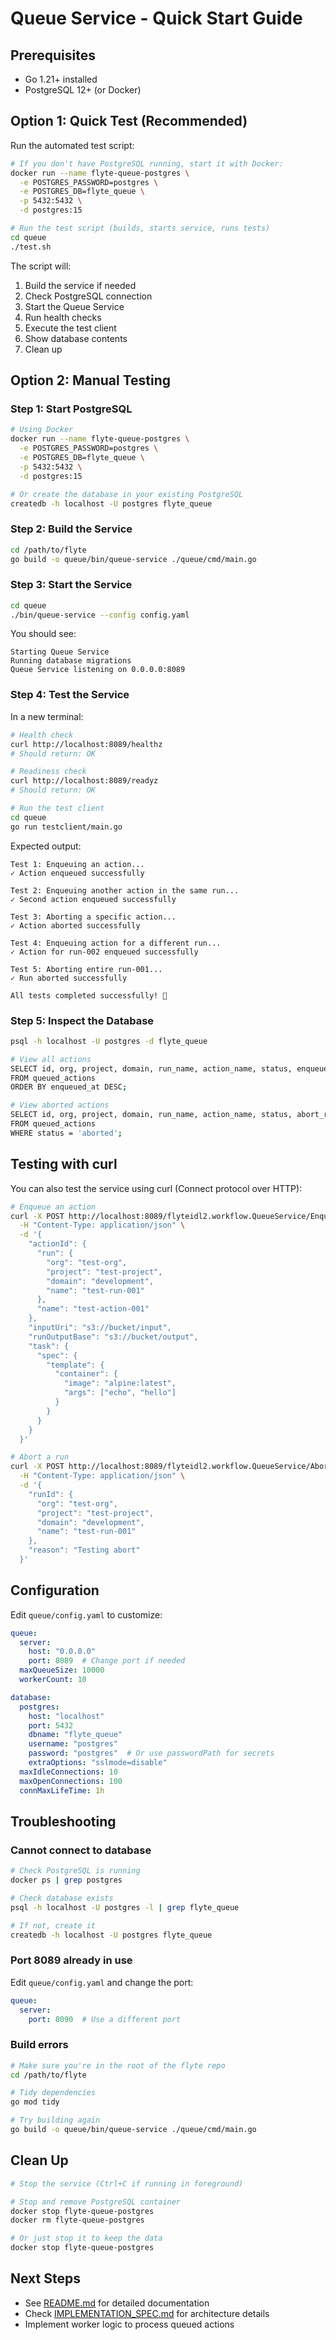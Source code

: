 # Queue Service - Quick Start Guide

## Prerequisites

- Go 1.21+ installed
- PostgreSQL 12+ (or Docker)

## Option 1: Quick Test (Recommended)

Run the automated test script:

```bash
# If you don't have PostgreSQL running, start it with Docker:
docker run --name flyte-queue-postgres \
  -e POSTGRES_PASSWORD=postgres \
  -e POSTGRES_DB=flyte_queue \
  -p 5432:5432 \
  -d postgres:15

# Run the test script (builds, starts service, runs tests)
cd queue
./test.sh
```

The script will:
1. Build the service if needed
2. Check PostgreSQL connection
3. Start the Queue Service
4. Run health checks
5. Execute the test client
6. Show database contents
7. Clean up

## Option 2: Manual Testing

### Step 1: Start PostgreSQL

```bash
# Using Docker
docker run --name flyte-queue-postgres \
  -e POSTGRES_PASSWORD=postgres \
  -e POSTGRES_DB=flyte_queue \
  -p 5432:5432 \
  -d postgres:15

# Or create the database in your existing PostgreSQL
createdb -h localhost -U postgres flyte_queue
```

### Step 2: Build the Service

```bash
cd /path/to/flyte
go build -o queue/bin/queue-service ./queue/cmd/main.go
```

### Step 3: Start the Service

```bash
cd queue
./bin/queue-service --config config.yaml
```

You should see:
```
Starting Queue Service
Running database migrations
Queue Service listening on 0.0.0.0:8089
```

### Step 4: Test the Service

In a new terminal:

```bash
# Health check
curl http://localhost:8089/healthz
# Should return: OK

# Readiness check
curl http://localhost:8089/readyz
# Should return: OK

# Run the test client
cd queue
go run testclient/main.go
```

Expected output:
```
Test 1: Enqueuing an action...
✓ Action enqueued successfully

Test 2: Enqueuing another action in the same run...
✓ Second action enqueued successfully

Test 3: Aborting a specific action...
✓ Action aborted successfully

Test 4: Enqueuing action for a different run...
✓ Action for run-002 enqueued successfully

Test 5: Aborting entire run-001...
✓ Run aborted successfully

All tests completed successfully! 🎉
```

### Step 5: Inspect the Database

```bash
psql -h localhost -U postgres -d flyte_queue

# View all actions
SELECT id, org, project, domain, run_name, action_name, status, enqueued_at
FROM queued_actions
ORDER BY enqueued_at DESC;

# View aborted actions
SELECT id, org, project, domain, run_name, action_name, status, abort_reason
FROM queued_actions
WHERE status = 'aborted';
```

## Testing with curl

You can also test the service using curl (Connect protocol over HTTP):

```bash
# Enqueue an action
curl -X POST http://localhost:8089/flyteidl2.workflow.QueueService/EnqueueAction \
  -H "Content-Type: application/json" \
  -d '{
    "actionId": {
      "run": {
        "org": "test-org",
        "project": "test-project",
        "domain": "development",
        "name": "test-run-001"
      },
      "name": "test-action-001"
    },
    "inputUri": "s3://bucket/input",
    "runOutputBase": "s3://bucket/output",
    "task": {
      "spec": {
        "template": {
          "container": {
            "image": "alpine:latest",
            "args": ["echo", "hello"]
          }
        }
      }
    }
  }'

# Abort a run
curl -X POST http://localhost:8089/flyteidl2.workflow.QueueService/AbortQueuedRun \
  -H "Content-Type: application/json" \
  -d '{
    "runId": {
      "org": "test-org",
      "project": "test-project",
      "domain": "development",
      "name": "test-run-001"
    },
    "reason": "Testing abort"
  }'
```

## Configuration

Edit `queue/config.yaml` to customize:

```yaml
queue:
  server:
    host: "0.0.0.0"
    port: 8089  # Change port if needed
  maxQueueSize: 10000
  workerCount: 10

database:
  postgres:
    host: "localhost"
    port: 5432
    dbname: "flyte_queue"
    username: "postgres"
    password: "postgres"  # Or use passwordPath for secrets
    extraOptions: "sslmode=disable"
  maxIdleConnections: 10
  maxOpenConnections: 100
  connMaxLifeTime: 1h
```

## Troubleshooting

### Cannot connect to database

```bash
# Check PostgreSQL is running
docker ps | grep postgres

# Check database exists
psql -h localhost -U postgres -l | grep flyte_queue

# If not, create it
createdb -h localhost -U postgres flyte_queue
```

### Port 8089 already in use

Edit `queue/config.yaml` and change the port:

```yaml
queue:
  server:
    port: 8090  # Use a different port
```

### Build errors

```bash
# Make sure you're in the root of the flyte repo
cd /path/to/flyte

# Tidy dependencies
go mod tidy

# Try building again
go build -o queue/bin/queue-service ./queue/cmd/main.go
```

## Clean Up

```bash
# Stop the service (Ctrl+C if running in foreground)

# Stop and remove PostgreSQL container
docker stop flyte-queue-postgres
docker rm flyte-queue-postgres

# Or just stop it to keep the data
docker stop flyte-queue-postgres
```

## Next Steps

- See [README.md](README.md) for detailed documentation
- Check [IMPLEMENTATION_SPEC.md](../IMPLEMENTATION_SPEC.md) for architecture details
- Implement worker logic to process queued actions
